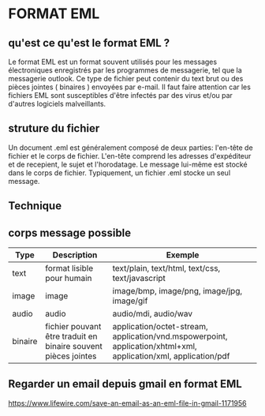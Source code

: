 # FORMAT EML 

## qu'est ce qu'est le format EML ? 

Le format EML est un format souvent utilisés pour les messages électroniques enregistrés par les programmes de messagerie, tel que la messagerie outlook. 
Ce type de fichier peut contenir du text brut ou des pièces jointes ( binaires ) envoyées par e-mail. Il faut faire attention car les fichiers EML sont susceptibles d'être infectés par des virus et/ou par d'autres logiciels malveillants.

## struture du fichier

Un document .eml est généralement composé de deux parties: l'en-tête de fichier et le corps de fichier. L'en-tête comprend les adresses d'expéditeur et de recepient, le sujet et l'horodatage. Le message lui-même est stocké dans le corps de fichier. Typiquement, un fichier .eml stocke un seul message.

## Technique 

## corps message possible

| Type       | 	Description    | Exemple |
| -----------|-----------------|---------|
|text| format lisible pour humain| 	text/plain, text/html, text/css, text/javascript|
|image| image |image/bmp, image/png, image/jpg, image/gif|
|audio|	audio |	audio/mdi, audio/wav|
|binaire |fichier pouvant être traduit en binaire souvent pièces jointes |	application/octet-stream, application/vnd.mspowerpoint, application/xhtml+xml, application/xml, application/pdf|

## Regarder un email depuis gmail en format EML

https://www.lifewire.com/save-an-email-as-an-eml-file-in-gmail-1171956
